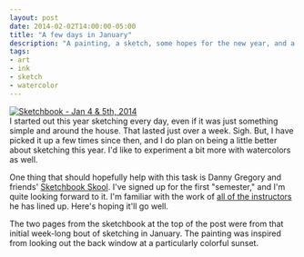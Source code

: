 ```yaml
---
layout: post
date: 2014-02-02T14:00:00-05:00
title: "A few days in January"
description: "A painting, a sketch, some hopes for the new year, and a bit about Danny Gregory's new endeavor."
tags:
- art
- ink
- sketch
- watercolor
---
```

<div class="cgraphics">
  <a href="http://farm6.staticflickr.com/5483/12272821745_4a7e5641ea_c.jpg" rel="fancybox-20140202" class="fancybox" title="Sketchbook - Jan 4 &amp; 5th, 2014 by billturner, on Flickr"><img src="http://farm6.staticflickr.com/5483/12272821745_4a7e5641ea_z.jpg" alt="Sketchbook - Jan 4 &amp; 5th, 2014"></a>
</div>
I started out this year sketching every day, even if it was just something simple and around the house. That lasted just over a week. Sigh. But, I have picked it up a few times since then, and I do plan on being a little better about sketching this year. I'd like to experiment a bit more with watercolors as well.

One thing that should hopefully help with this task is Danny Gregory and friends' [Sketchbook Skool](http://www.sketchbookskool.com/ "The official website for Sketchbook Skool"). I've signed up for the first "semester," and I'm quite looking forward to it. I'm familiar with the work of [all of the instructors](http://www.sketchbookskool.com/#!fakulty/c16o0 "List of instructors for first semester of Sketchbook Skool") he has lined up. Here's hoping it'll go well.

The two pages from the sketchbook at the top of the post were from that initial week-long bout of sketching in January. The painting was inspired from looking out the back window at a particularly colorful sunset.
